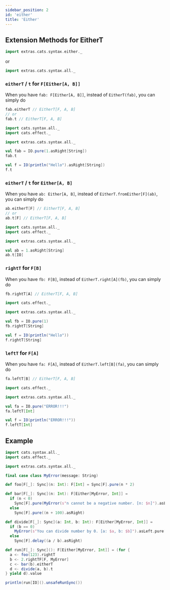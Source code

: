 ```yaml
---
sidebar_position: 2
id: 'either'
title: 'Either'
---
```


## Extension Methods for EitherT

```scala
import extras.cats.syntax.either._
```
or
```scala
import extras.cats.syntax.all._
```

### `eitherT` / `t` for `F[Either[A, B]]`
When you have `fab: F[Either[A, B]]`, instead of `EitherT(fab)`, you can simply do
```scala
fab.eitherT // EitherT[F, A, B]
// or
fab.t // EitherT[F, A, B]
```

```scala mdoc:reset-object
import cats.syntax.all._
import cats.effect._

import extras.cats.syntax.all._

val fab = IO.pure(1.asRight[String])
fab.t

val f = IO(println("Hello").asRight[String])
f.t
```


### `eitherT` / `t` for `Either[A, B]`
When you have `ab: Either[A, B]`, instead of `EitherT.fromEither[F](ab)`, you can simply do
```scala
ab.eitherT[F] // EitherT[F, A, B]
// or
ab.t[F] // EitherT[F, A, B]
```

```scala mdoc:reset-object
import cats.syntax.all._
import cats.effect._

import extras.cats.syntax.all._

val ab = 1.asRight[String]
ab.t[IO]
```


### `rightT` for `F[B]`
When you have `fb: F[B]`, instead of `EitherT.right[A](fb)`, you can simply do
```scala
fb.rightT[A] // EitherT[F, A, B]
```

```scala mdoc:reset-object
import cats.effect._

import extras.cats.syntax.all._

val fb = IO.pure(1)
fb.rightT[String]

val f = IO(println("Hello"))
f.rightT[String]
```


### `leftT` for `F[A]`
When you have `fa: F[A]`, instead of `EitherT.left[B](fa)`, you can simply do
```scala
fa.leftT[B] // EitherT[F, A, B]
```

```scala mdoc:reset-object
import cats.effect._

import extras.cats.syntax.all._

val fa = IO.pure("ERROR!!!")
fa.leftT[Int]

val f = IO(println("ERROR!!!"))
f.leftT[Int]
```


## Example

```scala mdoc:reset-object
import cats.syntax.all._
import cats.effect._

import extras.cats.syntax.all._

final case class MyError(message: String)

def foo[F[_]: Sync](n: Int): F[Int] = Sync[F].pure(n * 2)

def bar[F[_]: Sync](n: Int): F[Either[MyError, Int]] =
  if (n < 0)
    Sync[F].pure(MyError(s"n cannot be a negative number. [n: $n]").asLeft)
  else
    Sync[F].pure((n + 100).asRight)

def divide[F[_]: Sync](a: Int, b: Int): F[Either[MyError, Int]] =
  if (b == 0)
    MyError(s"You can divide number by 0. [a: $a, b: $b]").asLeft.pure[F]
  else
    Sync[F].delay((a / b).asRight)

def run[F[_]: Sync](): F[Either[MyError, Int]] = (for {
  a <- foo(123).rightT
  b <- 2.rightTF[F, MyError]
  c <- bar(b).eitherT
  d <- divide(a, b).t
} yield d).value

println(run[IO]().unsafeRunSync())

```
